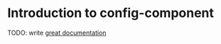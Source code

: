 # Introduction to config-component

TODO: write [great documentation](http://jacobian.org/writing/what-to-write/)
